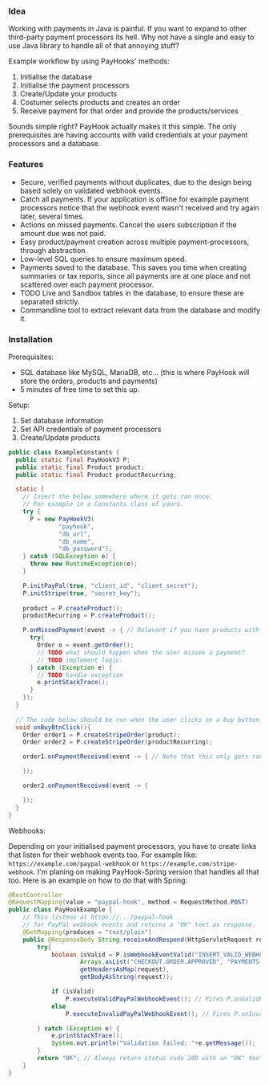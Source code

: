 ### Idea

Working with payments in Java is painful. If you want to expand to other
third-party payment processors its hell. Why not have a single and easy to use Java library
to handle all of that annoying stuff? 

Example workflow by using PayHooks' methods:
1. Initialise the database
2. Initialise the payment processors
3. Create/Update your products
4. Costumer selects products and creates an order
5. Receive payment for that order and provide the products/services

Sounds simple right? PayHook actually makes it this simple. The only prerequisites
are having accounts with valid credentials at your payment processors and a database.

### Features

- Secure, verified payments without duplicates, due to the design being based solely on validated webhook events.
- Catch all payments. If your application is offline for example 
payment processors notice that the webhook event wasn't received 
and try again later, several times.
- Actions on missed payments. Cancel the users subscription if the amount due was not paid.
- Easy product/payment creation across multiple payment-processors, through abstraction.
- Low-level SQL queries to ensure maximum speed.
- Payments saved to the database. This saves you time when creating summaries or tax reports, 
since all payments are at one place and not scattered over each payment processor.
- TODO Live and Sandbox tables in the database, to ensure these are separated strictly.
- Commandline tool to extract relevant data from the database and modify it.

### Installation

Prerequisites:
- SQL database like MySQL, MariaDB, etc... (this is where PayHook will store the orders, products and payments)
- 5 minutes of free time to set this up.

Setup:
1. Set database information
2. Set API credentials of payment processors
3. Create/Update products

```java
public class ExampleConstants {
  public static final PayHookV3 P;
  public static final Product product;
  public static final Product productRecurring;

  static {
    // Insert the below somewhere where it gets ran once.
    // For example in a Constants class of yours.
    try {
      P = new PayHookV3(
              "payhook",
              "db_url",
              "db_name",
              "db_password");
    } catch (SQLException e) {
      throw new RuntimeException(e);
    }

    P.initPayPal(true, "client_id", "client_secret");
    P.initStripe(true, "secret_key");
    
    product = P.createProduct();
    productRecurring = P.createProduct();

    P.onMissedPayment(event -> { // Relevant if you have products with recurring payments (like subscriptions)
      try{
        Order o = event.getOrder();
        // TODO what should happen when the user misses a payment?
        // TODO implement logic.
      } catch (Exception e) {
        // TODO handle exception
        e.printStackTrace();
      }
    });
  }
  
  // The code below should be run when the user clicks on a buy button.
  void onBuyBtnClick(){
    Order order1 = P.createStripeOrder(product);
    Order order2 = P.createStripeOrder(productRecurring);

    order1.onPaymentReceived(event -> { // Note that this only gets ran once

    });

    order2.onPaymentReceived(event -> {

    });
  }
}
```
Webhooks:

Depending on your initialised payment processors, you have to
create links that listen for their webhook events too. For example like:
`https://example.com/paypal-webhook` or `https://example.com/stripe-webhook`.
I'm planing on making PayHook-Spring version that handles all that too.
Here is an example on how to do that with Spring:
```java
@RestController
@RequestMapping(value = "paypal-hook", method = RequestMethod.POST)
public class PayHookExample {
    // This listens at https://.../paypal-hook
    // for PayPal webhook events and returns a "OK" text as response.
    @GetMapping(produces = "text/plain")
    public @ResponseBody String receiveAndRespond(HttpServletRequest request) {
        try{
            boolean isValid = P.isWebhookEventValid("INSERT_VALID_WEBHOOK_ID", // Get it from here: https://developer.paypal.com/developer/applications/
                    Arrays.asList("CHECKOUT.ORDER.APPROVED", "PAYMENTS.PAYMENT.CREATED"), // Insert your valid event types/names here. Full list of all event types/names here: https://developer.paypal.com/docs/api-basics/notifications/webhooks/event-names
                    getHeadersAsMap(request),
                    getBodyAsString(request));

            if (isValid) 
                P.executeValidPayPalWebhookEvent(); // Fires P.onValidPayPalWebhookEvent();
            else
                P.executeInvalidPayPalWebhookEvent(); // Fires P.onInvalidPayPalWebhookEvent();

        } catch (Exception e) {
            e.printStackTrace();
            System.out.println("Validation failed: "+e.getMessage());
        }
        return "OK"; // Always return status code 200 with an "OK" text no matter what the result to annoy attackers.
    }
}
```
